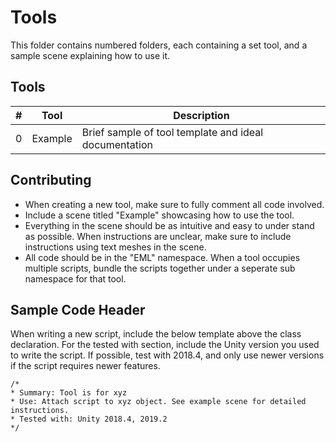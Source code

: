 # Tools

This folder contains numbered folders, each containing a set tool, and a sample scene explaining how to use it.

## Tools

| # | Tool | Description |
| - | ---- | ----------- |
| 0 | Example | Brief sample of tool template and ideal documentation |

## Contributing

* When creating a new tool, make sure to fully comment all code involved. 
* Include a scene titled "Example" showcasing how to use the tool.
* Everything in the scene should be as intuitive and easy to under stand as possible. When instructions are unclear, make sure to include instructions using text meshes in the scene.
* All code should be in the "EML" namespace. When a tool occupies multiple scripts, bundle the scripts together under a seperate sub namespace for that tool.

## Sample Code Header

When writing a new script, include the below template above the class declaration. For the tested with section, include the Unity version you used to write the script. If possible, test with 2018.4, and only use newer versions if the script requires newer features.

```
/*
* Summary: Tool is for xyz
* Use: Attach script to xyz object. See example scene for detailed instructions.
* Tested with: Unity 2018.4, 2019.2
*/
```
